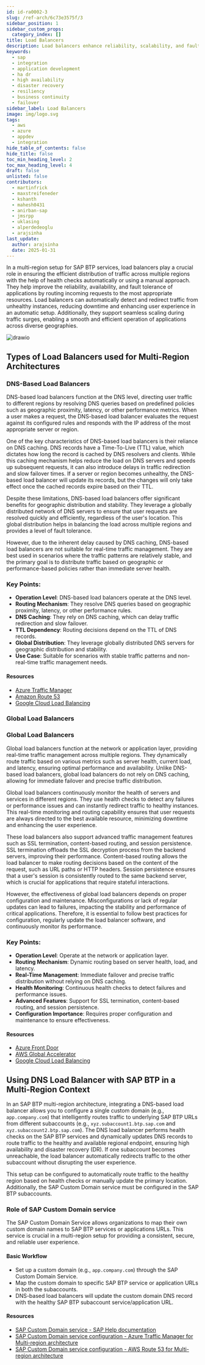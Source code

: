 ```yaml
---
id: id-ra0002-3
slug: /ref-arch/6c73e3575f/3
sidebar_position: 1
sidebar_custom_props:
  category_index: []
title: Load Balancers
description: Load balancers enhance reliability, scalability, and fault tolerance in multi-region SAP BTP setups by distributing traffic intelligently. They ensure optimal performance with real-time failover, health checks, and advanced features, providing seamless operations across diverse geographies.
keywords:
  - sap
  - integration
  - application development
  - ha dr
  - high availability
  - disaster recovery
  - resiliency
  - business continuity
  - failover
sidebar_label: Load Balancers
image: img/logo.svg
tags:
  - aws
  - azure
  - appdev
  - integration
hide_table_of_contents: false
hide_title: false
toc_min_heading_level: 2
toc_max_heading_level: 4
draft: false
unlisted: false
contributors:
  - martinfrick
  - maxstreifeneder
  - kshanth
  - mahesh0431
  - anirban-sap
  - jmsrpp
  - uklasing
  - alperdedeoglu
  - arajsinha
last_update:
  author: arajsinha
  date: 2025-01-31
---
```


In a multi-region setup for SAP BTP services, load balancers play a crucial role in ensuring the efficient distribution of traffic across multiple regions with the help of health checks automatically or using a manual approach. They help improve the reliability, availability, and fault tolerance of applications by routing incoming requests to the most appropriate resources. Load balancers can automatically detect and redirect traffic from unhealthy instances, reducing downtime and enhancing user experience in an automatic setup. Additionally, they support seamless scaling during traffic surges, enabling a smooth and efficient operation of applications across diverse geographies.

![drawio](drawio/loadbalancer.drawio)


<!-- ![Load Balancers](images/loadbalancer.svg?raw=true) -->

## Types of Load Balancers used for Multi-Region Architectures

### DNS-Based Load Balancers

DNS-based load balancers function at the DNS level, directing user traffic to different regions by resolving DNS queries based on predefined policies such as geographic proximity, latency, or other performance metrics. When a user makes a request, the DNS-based load balancer evaluates the request against its configured rules and responds with the IP address of the most appropriate server or region.

One of the key characteristics of DNS-based load balancers is their reliance on DNS caching. DNS records have a Time-To-Live (TTL) value, which dictates how long the record is cached by DNS resolvers and clients. While this caching mechanism helps reduce the load on DNS servers and speeds up subsequent requests, it can also introduce delays in traffic redirection and slow failover times. If a server or region becomes unhealthy, the DNS-based load balancer will update its records, but the changes will only take effect once the cached records expire based on their TTL.

Despite these limitations, DNS-based load balancers offer significant benefits for geographic distribution and stability. They leverage a globally distributed network of DNS servers to ensure that user requests are resolved quickly and efficiently, regardless of the user's location. This global distribution helps in balancing the load across multiple regions and provides a level of fault tolerance.

However, due to the inherent delay caused by DNS caching, DNS-based load balancers are not suitable for real-time traffic management. They are best used in scenarios where the traffic patterns are relatively stable, and the primary goal is to distribute traffic based on geographic or performance-based policies rather than immediate server health.

### Key Points:

- **Operation Level**: DNS-based load balancers operate at the DNS level.
- **Routing Mechanism**: They resolve DNS queries based on geographic proximity, latency, or other performance rules.
- **DNS Caching**: They rely on DNS caching, which can delay traffic redirection and slow failover.
- **TTL Dependency**: Routing decisions depend on the TTL of DNS records.
- **Global Distribution**: They leverage globally distributed DNS servers for geographic distribution and stability.
- **Use Case**: Suitable for scenarios with stable traffic patterns and non-real-time traffic management needs.

#### Resources

- [Azure Traffic Manager](https://learn.microsoft.com/en-us/azure/traffic-manager/traffic-manager-overview)
- [Amazon Route 53](https://aws.amazon.com/route53/)
- [Google Cloud Load Balancing](https://cloud.google.com/load-balancing)



### Global Load Balancers

### Global Load Balancers

Global load balancers function at the network or application layer, providing real-time traffic management across multiple regions. They dynamically route traffic based on various metrics such as server health, current load, and latency, ensuring optimal performance and availability. Unlike DNS-based load balancers, global load balancers do not rely on DNS caching, allowing for immediate failover and precise traffic distribution.

Global load balancers continuously monitor the health of servers and services in different regions. They use health checks to detect any failures or performance issues and can instantly redirect traffic to healthy instances. This real-time monitoring and routing capability ensures that user requests are always directed to the best available resource, minimizing downtime and enhancing the user experience.

These load balancers also support advanced traffic management features such as SSL termination, content-based routing, and session persistence. SSL termination offloads the SSL decryption process from the backend servers, improving their performance. Content-based routing allows the load balancer to make routing decisions based on the content of the request, such as URL paths or HTTP headers. Session persistence ensures that a user's session is consistently routed to the same backend server, which is crucial for applications that require stateful interactions.

However, the effectiveness of global load balancers depends on proper configuration and maintenance. Misconfigurations or lack of regular updates can lead to failures, impacting the stability and performance of critical applications. Therefore, it is essential to follow best practices for configuration, regularly update the load balancer software, and continuously monitor its performance.

### Key Points:

- **Operation Level**: Operate at the network or application layer.
- **Routing Mechanism**: Dynamic routing based on server health, load, and latency.
- **Real-Time Management**: Immediate failover and precise traffic distribution without relying on DNS caching.
- **Health Monitoring**: Continuous health checks to detect failures and performance issues.
- **Advanced Features**: Support for SSL termination, content-based routing, and session persistence.
- **Configuration Importance**: Requires proper configuration and maintenance to ensure effectiveness.

#### Resources

- [Azure Front Door](https://learn.microsoft.com/en-us/azure/frontdoor/front-door-overview)
- [AWS Global Accelerator](https://aws.amazon.com/global-accelerator/)
- [Google Cloud Load Balancing](https://cloud.google.com/load-balancing)

## Using DNS Load Balancer with SAP BTP in a Multi-Region Context

In an SAP BTP multi-region architecture, integrating a DNS-based load balancer allows you to configure a single custom domain (e.g., `app.company.com`) that intelligently routes traffic to underlying SAP BTP URLs from different subaccounts (e.g., `xyz.subaccount1.btp.sap.com` and `xyz.subaccount2.btp.sap.com`). The DNS load balancer performs health checks on the SAP BTP services and dynamically updates DNS records to route traffic to the healthy and available regional endpoint, ensuring high availability and disaster recovery (DR). If one subaccount becomes unreachable, the load balancer automatically redirects traffic to the other subaccount without disrupting the user experience.

This setup can be configured to automatically route traffic to the healthy region based on health checks or manually update the primary location. Additionally, the SAP Custom Domain service must be configured in the SAP BTP subaccounts.

### Role of SAP Custom Domain service

The SAP Custom Domain Service allows organizations to map their own custom domain names to SAP BTP services or applications URLs. This service is crucial in a multi-region setup for providing a consistent, secure, and reliable user experience.

#### Basic Workflow

- Set up a custom domain (e.g., `app.company.com`) through the SAP Custom Domain Service.
- Map the custom domain to specific SAP BTP service or application URLs in both the subaccounts.
- DNS-based load balancers will update the custom domain DNS record with the healthy SAP BTP subaccount service/application URL.

#### Resources

- [SAP Custom Domain service - SAP Help documentation](https://help.sap.com/docs/custom-domain/custom-domain-manager/what-is-custom-domain)
- [SAP Custom Domain service configuration - Azure Traffic Manager for Multi-region architecture](https://github.com/SAP-samples/btp-services-intelligent-routing/tree/ci_azure/03-MapCustomDomainRoutes)
- [SAP Custom Domain service configuration - AWS Route 53 for Multi-region architecture](https://github.com/SAP-samples/btp-services-intelligent-routing/tree/launchpad_aws/04-Map%20Custom%20Domain%20Routes)
